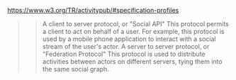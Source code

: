 https://www.w3.org/TR/activitypub/#specification-profiles

>> A client to server protocol, or "Social API"
    This protocol permits a client to act on behalf of a user. For example, this protocol is used by a mobile phone application to interact with a social stream of the user's actor.
A server to server protocol, or "Federation Protocol"
    This protocol is used to distribute activities between actors on different servers, tying them into the same social graph.